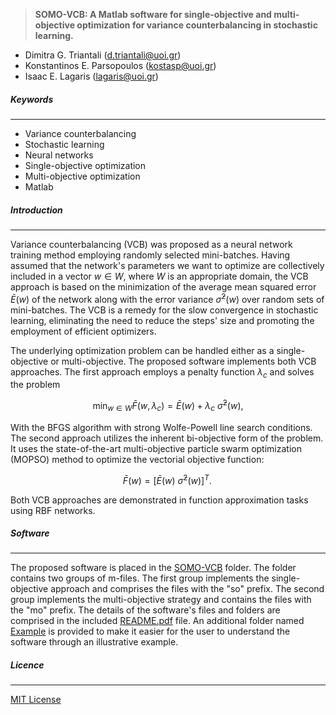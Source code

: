 > **SOMO-VCB: A Matlab software for single-objective and multi-objective optimization for variance counterbalancing in stochastic learning.**
- Dimitra G. Triantali (d.triantali@uoi.gr)
- Konstantinos E. Parsopoulos (kostasp@uoi.gr)
- Isaac E. Lagaris (lagaris@uoi.gr)

##### Keywords
---
- Variance counterbalancing
- Stochastic learning 
- Neural networks
- Single-objective optimization
- Multi-objective optimization
- Matlab

##### Introduction
---

Variance counterbalancing (VCB) was proposed as a neural network training method employing randomly selected mini-batches. Having assumed that the network's parameters we want to optimize are collectively included in a vector $w \in W$, where $W$ is an appropriate domain, the VCB approach is based on the minimization of the average mean squared error $\bar{E}(w)$ of the network along with the error variance $\bar{\sigma}^2(w)$ over random sets of mini-batches. The VCB is a remedy for the slow convergence in stochastic learning, eliminating the need to reduce the steps' size and promoting the employment of efficient optimizers. 

The underlying optimization problem can be handled either as a single-objective or multi-objective. The proposed software implements both VCB approaches. The first approach employs a penalty function $\lambda_{c}$ and solves the problem 

$$\min_{w \in W} \bar{F}(w,\lambda_{c}) = \bar{E}(w) + \lambda_{c}  \text{   } \bar{\sigma}^2(w),$$ 

With the BFGS algorithm with strong Wolfe-Powell line search conditions. The second approach utilizes the inherent bi-objective form of the problem. It uses the state-of-the-art multi-objective particle swarm optimization (MOPSO) method to optimize the vectorial objective function:

$$\bar{F}(w) = \left[ \bar{E}(w) \text{            } \text{            } \bar{\sigma}^2(w) \right]^T.\,$$

Both VCB approaches are demonstrated in function approximation tasks using RBF networks.

##### Software
---

The proposed software is placed in the [SOMO-VCB](https://github.com/DimitraTriantali/SOMO-VCB/tree/main/SOMO-VCB) folder. The folder contains two groups of m-files. The first group implements the single-objective approach and comprises the files with the "so" prefix. The second group implements the multi-objective strategy and contains the files with the "mo" prefix. The details of the software's files and folders are comprised in the included [README.pdf](https://github.com/DimitraTriantali/SOMO-VCB/blob/main/SOMO-VCB/README.pdf) file. An additional folder named [Example](https://github.com/DimitraTriantali/SOMO-VCB/tree/main/Example) is provided to make it easier for the user to understand the software through an illustrative example.

##### Licence
---

[MIT License](https://github.com/DimitraTriantali/SOMO-VCB/blob/main/LICENSE.txt)
